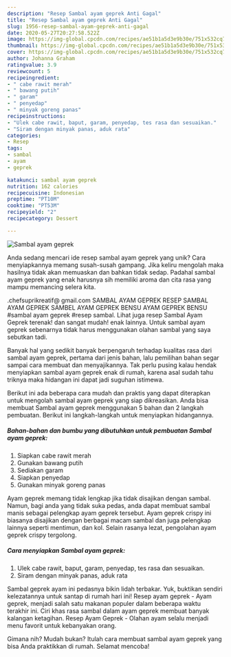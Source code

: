 ```yaml
---
description: "Resep Sambal ayam geprek Anti Gagal"
title: "Resep Sambal ayam geprek Anti Gagal"
slug: 1956-resep-sambal-ayam-geprek-anti-gagal
date: 2020-05-27T20:27:58.522Z
image: https://img-global.cpcdn.com/recipes/ae51b1a5d3e9b30e/751x532cq70/sambal-ayam-geprek-foto-resep-utama.jpg
thumbnail: https://img-global.cpcdn.com/recipes/ae51b1a5d3e9b30e/751x532cq70/sambal-ayam-geprek-foto-resep-utama.jpg
cover: https://img-global.cpcdn.com/recipes/ae51b1a5d3e9b30e/751x532cq70/sambal-ayam-geprek-foto-resep-utama.jpg
author: Johanna Graham
ratingvalue: 3.9
reviewcount: 5
recipeingredient:
- " cabe rawit merah"
- " bawang putih"
- " garam"
- " penyedap"
- " minyak goreng panas"
recipeinstructions:
- "Ulek cabe rawit, baput, garam, penyedap, tes rasa dan sesuaikan."
- "Siram dengan minyak panas, aduk rata"
categories:
- Resep
tags:
- sambal
- ayam
- geprek

katakunci: sambal ayam geprek 
nutrition: 162 calories
recipecuisine: Indonesian
preptime: "PT10M"
cooktime: "PT53M"
recipeyield: "2"
recipecategory: Dessert

---
```



![Sambal ayam geprek](https://img-global.cpcdn.com/recipes/ae51b1a5d3e9b30e/751x532cq70/sambal-ayam-geprek-foto-resep-utama.jpg)

Anda sedang mencari ide resep sambal ayam geprek yang unik? Cara menyiapkannya memang susah-susah gampang. Jika keliru mengolah maka hasilnya tidak akan memuaskan dan bahkan tidak sedap. Padahal sambal ayam geprek yang enak harusnya sih memiliki aroma dan cita rasa yang mampu memancing selera kita.

.chefsuprikreatif@ gmail.com SAMBAL AYAM GEPREK RESEP SAMBAL AYAM GEPREK SAMBEL AYAM GEPREK BENSU AYAM GEPREK BENSU #sambal ayam geprek #resep sambal. Lihat juga resep Sambal Ayam Geprek terenak! dan sangat mudah! enak lainnya. Untuk sambal ayam geprek sebenarnya tidak harus menggunakan olahan sambal yang saya sebutkan tadi.

Banyak hal yang sedikit banyak berpengaruh terhadap kualitas rasa dari sambal ayam geprek, pertama dari jenis bahan, lalu pemilihan bahan segar sampai cara membuat dan menyajikannya. Tak perlu pusing kalau hendak menyiapkan sambal ayam geprek enak di rumah, karena asal sudah tahu triknya maka hidangan ini dapat jadi suguhan istimewa.


Berikut ini ada beberapa cara mudah dan praktis yang dapat diterapkan untuk mengolah sambal ayam geprek yang siap dikreasikan. Anda bisa membuat Sambal ayam geprek menggunakan 5 bahan dan 2 langkah pembuatan. Berikut ini langkah-langkah untuk menyiapkan hidangannya.

<!--inarticleads1-->

##### Bahan-bahan dan bumbu yang dibutuhkan untuk pembuatan Sambal ayam geprek:

1. Siapkan  cabe rawit merah
1. Gunakan  bawang putih
1. Sediakan  garam
1. Siapkan  penyedap
1. Gunakan  minyak goreng panas


Ayam geprek memang tidak lengkap jika tidak disajikan dengan sambal. Namun, bagi anda yang tidak suka pedas, anda dapat membuat sambal manis sebagai pelengkap ayam geprek tersebut. Ayam geprek crispy ini biasanya disajikan dengan berbagai macam sambal dan juga pelengkap lainnya seperti mentimun, dan kol. Selain rasanya lezat, pengolahan ayam geprek crispy tergolong. 

<!--inarticleads2-->

##### Cara menyiapkan Sambal ayam geprek:

1. Ulek cabe rawit, baput, garam, penyedap, tes rasa dan sesuaikan.
1. Siram dengan minyak panas, aduk rata


Sambal geprek ayam ini pedasnya bikin lidah terbakar. Yuk, buktikan sendiri kelezatannya untuk santap di rumah hari ini! Resep ayam geprek - Ayam geprek, menjadi salah satu makanan populer dalam beberapa waktu terakhir ini. Ciri khas rasa sambal dalam ayam geprek membuat banyak kalangan ketagihan. Resep Ayam Geprek - Olahan ayam selalu menjadi menu favorit untuk kebanyakan orang. 

Gimana nih? Mudah bukan? Itulah cara membuat sambal ayam geprek yang bisa Anda praktikkan di rumah. Selamat mencoba!
